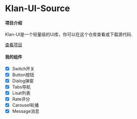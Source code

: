 # Klan-UI-Source

#### 项目介绍

Klan-UI是一个轻量级的Ui库，你可以在这个仓库查看或下载源代码.

[查看项目](https://benjaminwu-59.github.io/Klan-UI/#/)


#### 我的组件

- [x] Switch开关
- [x] Button按钮
- [x] Dialog弹窗
- [x] Tabs导航
- [x] Lisat列表
- [x] Rate评分
- [x] Carousel轮播
- [x] Message消息

#### 
